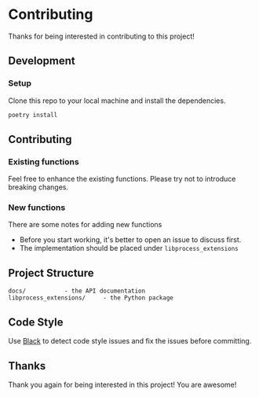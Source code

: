 # Contributing

Thanks for being interested in contributing to this project!

## Development 

### Setup

Clone this repo to your local machine and install the dependencies.

```bash
poetry install
```

## Contributing

### Existing functions

Feel free to enhance the existing functions. Please try not to introduce breaking changes.

### New functions

There are some notes for adding new functions

- Before you start working, it's better to open an issue to discuss first.
- The implementation should be placed under `libprocess_extensions`

## Project Structure

```
docs/           - the API documentation
libprocess_extensions/     - the Python package
```

## Code Style

Use [Black](https://github.com/psf/black) to detect code style issues and fix the issues before committing.

## Thanks

Thank you again for being interested in this project! You are awesome!
